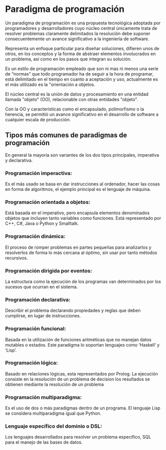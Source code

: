 # Paradigma de programación
Un paradigma de programación es una propuesta tecnológica adoptada por programadores y desarrolladores cuyo núcleo central únicamente trata de resolver problemas claramente delimitados la resolución debe suponer consecuentemente un avance significativo a la ingeniería de software.

Representa un enfoque particular para diseñar soluciones, difieren unos de otros, en los conceptos y la forma de abstraer elementos involucrados en un problema, así como en los pasos que integran su solución.

Es un estilo de programación empleado que son ni mas ni menos una serie de “normas” que todo programador ha de seguir a la hora de programar, está delimitado en el tiempo en cuanto a aceptación y uso, actualmente es el más utilizado es la "orientación a objetos.

El núcleo central es la unión de datos y procesamiento en una entidad llamada "objeto" (OO), relacionable con otras entidades "objeto".

Con la OO y características como el encapsulado, polimorfismo o la herencia, se permitió un avance significativo en el desarrollo de software a cualquier escala de producción.



## Tipos más comunes de paradigmas de programación

En general la mayoría son variantes de los dos tipos principales, imperativa y declarativa.

### Programación imperactiva: 
Es el más usado se basa en dar instrucciones al ordenador, hacer las cosas en forma de algoritmos, el ejemplo principal es el lenguaje de máquina.

### Programación orientada a objetos: 
Está basada en el imperativo, pero encapsula elementos denominados objetos que incluyen tanto variables como funciones. Está representado por C++, C#, Java o Python y Smalltalk.

### Programación dinámica: 
El proceso de romper problemas en partes pequeñas para analizarlos y resolverlos de forma lo más cercana al óptimo, sin usar por tanto métodos recursivos.

### Programación dirigida por eventos: 
La estructura como la ejecución de los programas van determinados por los sucesos que ocurran en el sistema.

### Programación declarativa: 
Describir el problema declarando propiedades y reglas que deben cumplirse, en lugar de instrucciones.

### Programación funcional: 
Basada en la utilización de funciones aritméticas que no manejan datos mutables o estados. Este paradigma lo soportan lenguajes como ‘Haskell’ y ‘Lisp’.

### Programación lógica: 
Basado en relaciones lógicas, esta representados por Prolog. La ejecución consiste en la resolución de un problema de decision los resultados se obtienen mediante la resolución de un problema 

### Programación multiparadigma: 
Es el uso de dos o más paradigmas dentro de un programa. El lenguaje Lisp se considera multiparadigma igual que Python.

### Lenguaje específico del dominio o DSL: 
Los lenguajes desarrollados para resolver un problema específico, SQL para el manejo de las bases de datos.